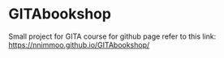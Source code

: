 # GITAbookshop
Small project for GITA course
for github page refer to this link:
https://nnimmoo.github.io/GITAbookshop/
